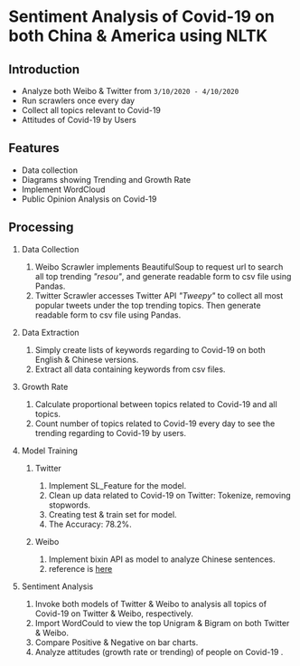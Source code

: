 # Sentiment Analysis of Covid-19 on both China & America using NLTK

## Introduction
* Analyze both Weibo & Twitter from `3/10/2020 - 4/10/2020`
* Run scrawlers once every day
* Collect all topics relevant to Covid-19
* Attitudes of Covid-19 by Users


## Features
* Data collection
* Diagrams showing Trending and Growth Rate
* Implement WordCloud
* Public Opinion Analysis on Covid-19


## Processing
1. Data Collection
    1. Weibo Scrawler implements BeautifulSoup to request url to search all top trending *"resou"*, and generate readable form to csv file using Pandas.
    2. Twitter Scrawler accesses Twitter API *"Tweepy"* to collect all most popular tweets under the top trending topics. Then generate readable form to csv file using Pandas.
    
2. Data Extraction
    1. Simply create lists of keywords regarding to Covid-19 on both English & Chinese versions. 
    2. Extract all data containing keywords from csv files. 
    
3. Growth Rate
    1. Calculate proportional between topics related to Covid-19 and all topics.
    2. Count number of topics related to Covid-19 every day to see the trending regarding to Covid-19 by users.

4. Model Training
    1. Twitter
        1. Implement SL_Feature for the model.
        2. Clean up data related to Covid-19 on Twitter: Tokenize, removing stopwords.
        3. Creating test & train set for model.
        4. The Accuracy: 78.2%.
        
    2. Weibo
        1. Implement bixin API as model to analyze Chinese sentences.
        2. reference is [here](https://github.com/bung87/bixin)
        
5. Sentiment Analysis
    1. Invoke both models of Twitter & Weibo to analysis all topics of Covid-19 on Twitter & Weibo, respectively.
    2. Import WordCould to view the top Unigram & Bigram on both Twitter & Weibo.
    3. Compare Positive & Negative on bar charts.
    4. Analyze attitudes (growth rate or trending) of people on Covid-19 .
 
